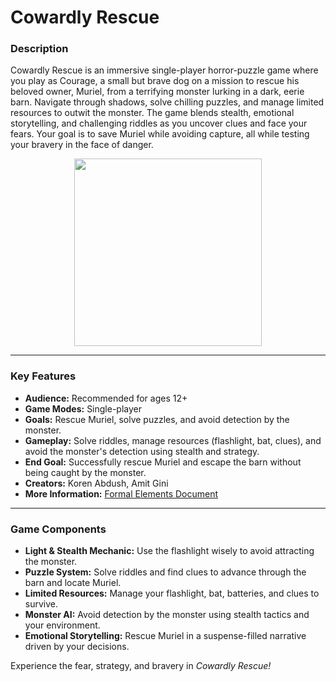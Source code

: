 # Cowardly Rescue

### Description
Cowardly Rescue is an immersive single-player horror-puzzle game where you play as Courage, a small but brave dog on a mission to rescue his beloved owner, Muriel, from a terrifying monster lurking in a dark, eerie barn. Navigate through shadows, solve chilling puzzles, and manage limited resources to outwit the monster. The game blends stealth, emotional storytelling, and challenging riddles as you uncover clues and face your fears. Your goal is to save Muriel while avoiding capture, all while testing your bravery in the face of danger.

<div align="center">
  <img src="Cowardly_Dog_Rescue.jpg" width="300"/>
</div>

---

### Key Features

- **Audience:** Recommended for ages 12+  
- **Game Modes:** Single-player  
- **Goals:** Rescue Muriel, solve puzzles, and avoid detection by the monster.  
- **Gameplay:** Solve riddles, manage resources (flashlight, bat, clues), and avoid the monster's detection using stealth and strategy.  
- **End Goal:** Successfully rescue Muriel and escape the barn without being caught by the monster.  
- **Creators:** Koren Abdush, Amit Gini  
- **More Information:** [Formal Elements Document](https://github.com/GiniProj/Cowardly-Rescue/blob/main/Formal-elements.md)  

---

### Game Components

- **Light & Stealth Mechanic:** Use the flashlight wisely to avoid attracting the monster.
- **Puzzle System:** Solve riddles and find clues to advance through the barn and locate Muriel.
- **Limited Resources:** Manage your flashlight, bat, batteries, and clues to survive.
- **Monster AI:** Avoid detection by the monster using stealth tactics and your environment.
- **Emotional Storytelling:** Rescue Muriel in a suspense-filled narrative driven by your decisions.

Experience the fear, strategy, and bravery in *Cowardly Rescue!*


